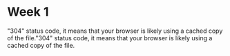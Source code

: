 # Week 1

"304" status code, it means that your browser is likely using a cached copy of the file."304" status code, it means that your browser is likely using a cached copy of the file.

